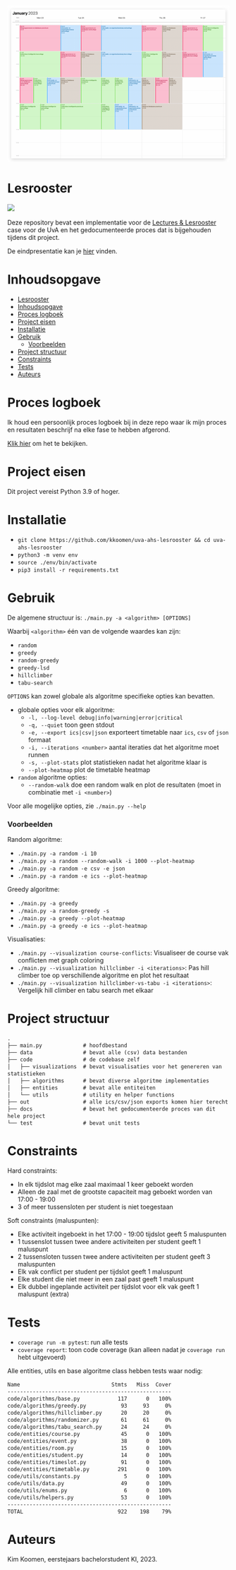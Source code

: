 ![cover image](./cover.png)

# Lesrooster

<a href="https://github.com/kkoomen/uva-ahs-lesrooster/actions/workflows/test.yml">
<img src="https://img.shields.io/github/actions/workflow/status/kkoomen/uva-ahs-lesrooster/test.yml?label=tests" />
</a>

Deze repository bevat een implementatie voor de
[Lectures & Lesrooster](https://ah.proglab.nl/cases/lectures-en-lesroosters)
case voor de UvA en het gedocumenteerde proces dat is bijgehouden tijdens dit
project.

De eindpresentatie kan je [hier](https://raw.githubusercontent.com/kkoomen/uva-ahs-lesrooster/main/presentation.pdf) vinden.

# Inhoudsopgave

- [Lesrooster](#lesrooster)
- [Inhoudsopgave](#inhoudsopgave)
- [Proces logboek](#proces-logboek)
- [Project eisen](#project-eisen)
- [Installatie](#installatie)
- [Gebruik](#gebruik)
    + [Voorbeelden](#voorbeelden)
- [Project structuur](#project-structuur)
- [Constraints](#constraints)
- [Tests](#tests)
- [Auteurs](#auteurs)

# Proces logboek

Ik houd een persoonlijk proces logboek bij in deze repo waar ik mijn proces en
resultaten beschrijf na elke fase te hebben afgerond.

[Klik hier](./docs/README.md) om het te bekijken.

# Project eisen

Dit project vereist Python 3.9 of hoger.

# Installatie

- `git clone https://github.com/kkoomen/uva-ahs-lesrooster && cd uva-ahs-lesrooster`
- `python3 -m venv env`
- `source ./env/bin/activate`
- `pip3 install -r requirements.txt`

# Gebruik

De algemene structuur is: `./main.py -a <algorithm> [OPTIONS]`

Waarbij `<algorithm>` één van de volgende waardes kan zijn:

- `random`
- `greedy`
- `random-greedy`
- `greedy-lsd`
- `hillclimber`
- `tabu-search`

`OPTIONS` kan zowel globale als algoritme specifieke opties kan bevatten.

- globale opties voor elk algoritme:
  - `-l, --log-level debug|info|warning|error|critical`
  - `-q, --quiet` toon geen stdout
  - `-e, --export ics|csv|json` exporteert timetable naar `ics`, `csv` of `json` formaat
  - `-i, --iterations <number>` aantal iteraties dat het algoritme moet runnen
  - `-s, --plot-stats` plot statistieken nadat het algoritme klaar is
  - `--plot-heatmap` plot de timetable heatmap
- `random` algoritme opties:
  - `--random-walk` doe een random walk en plot de resultaten (moet in combinatie met `-i <number>`)

Voor alle mogelijke opties, zie `./main.py --help`

### Voorbeelden

Random algoritme:
- `./main.py -a random -i 10`
- `./main.py -a random --random-walk -i 1000 --plot-heatmap`
- `./main.py -a random -e csv -e json`
- `./main.py -a random -e ics --plot-heatmap`

Greedy algoritme:
- `./main.py -a greedy`
- `./main.py -a random-greedy -s`
- `./main.py -a greedy --plot-heatmap`
- `./main.py -a greedy -e ics --plot-heatmap`

Visualisaties:
- `./main.py --visualization course-conflicts`: Visualiseer de course vak conflicten met graph coloring
- `./main.py --visualization hillclimber -i <iterations>`: Pas hill climber toe op verschillende algoritme en plot het resultaat
- `./main.py --visualization hillclimber-vs-tabu -i <iterations>`: Vergelijk hill climber en tabu search met elkaar

# Project structuur

```
.
├── main.py             # hoofdbestand
├── data                # bevat alle (csv) data bestanden
├── code                # de codebase zelf
│   ├── visualizations  # bevat visualisaties voor het genereren van statistieken
│   ├── algorithms      # bevat diverse algoritme implementaties
│   ├── entities        # bevat alle entiteiten
│   └── utils           # utility en helper functions
├── out                 # alle ics/csv/json exports komen hier terecht
├── docs                # bevat het gedocumenteerde proces van dit hele project
└── test                # bevat unit tests
```

# Constraints

Hard constraints:

- In elk tijdslot mag elke zaal maximaal 1 keer geboekt worden
- Alleen de zaal met de grootste capaciteit mag geboekt worden van 17:00 - 19:00
- 3 of meer tussensloten per student is niet toegestaan

Soft constraints (maluspunten):

- Elke activiteit ingeboekt in het 17:00 - 19:00 tijdslot geeft 5 maluspunten
- 1 tussenslot tussen twee andere activiteiten per student geeft 1 maluspunt
- 2 tussensloten tussen twee andere activiteiten per student geeft 3 maluspunten
- Elk vak conflict per student per tijdslot geeft 1 maluspunt
- Elke student die niet meer in een zaal past geeft 1 maluspunt
- Elk dubbel ingeplande activiteit per tijdslot voor elk vak geeft 1 maluspunt (extra)

# Tests

- `coverage run -m pytest`: run alle tests
- `coverage report`: toon code coverage (kan alleen nadat je `coverage run` hebt uitgevoerd)

Alle entities, utils en base algoritme class hebben tests waar nodig:

```
Name                             Stmts   Miss  Cover
----------------------------------------------------
code/algorithms/base.py            117      0   100%
code/algorithms/greedy.py           93     93     0%
code/algorithms/hillclimber.py      20     20     0%
code/algorithms/randomizer.py       61     61     0%
code/algorithms/tabu_search.py      24     24     0%
code/entities/course.py             45      0   100%
code/entities/event.py              38      0   100%
code/entities/room.py               15      0   100%
code/entities/student.py            14      0   100%
code/entities/timeslot.py           91      0   100%
code/entities/timetable.py         291      0   100%
code/utils/constants.py              5      0   100%
code/utils/data.py                  49      0   100%
code/utils/enums.py                  6      0   100%
code/utils/helpers.py               53      0   100%
----------------------------------------------------
TOTAL                              922    198    79%
```

# Auteurs

Kim Koomen, eerstejaars bachelorstudent KI, 2023.
